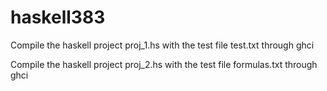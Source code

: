 # haskell383
Compile the haskell project proj_1.hs with the test file test.txt through ghci

Compile the haskell project proj_2.hs with the test file formulas.txt through ghci
